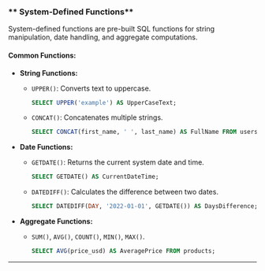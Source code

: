 ### ** System-Defined Functions**
System-defined functions are pre-built SQL functions for string manipulation, date handling, and aggregate computations.

#### **Common Functions:**
- **String Functions:**
  - `UPPER()`: Converts text to uppercase.
    ```sql
    SELECT UPPER('example') AS UpperCaseText;
    ```
  - `CONCAT()`: Concatenates multiple strings.
    ```sql
    SELECT CONCAT(first_name, ' ', last_name) AS FullName FROM users;
    ```

- **Date Functions:**
  - `GETDATE()`: Returns the current system date and time.
    ```sql
    SELECT GETDATE() AS CurrentDateTime;
    ```
  - `DATEDIFF()`: Calculates the difference between two dates.
    ```sql
    SELECT DATEDIFF(DAY, '2022-01-01', GETDATE()) AS DaysDifference;
    ```

- **Aggregate Functions:**
  - `SUM()`, `AVG()`, `COUNT()`, `MIN()`, `MAX()`.
    ```sql
    SELECT AVG(price_usd) AS AveragePrice FROM products;
    ```

---